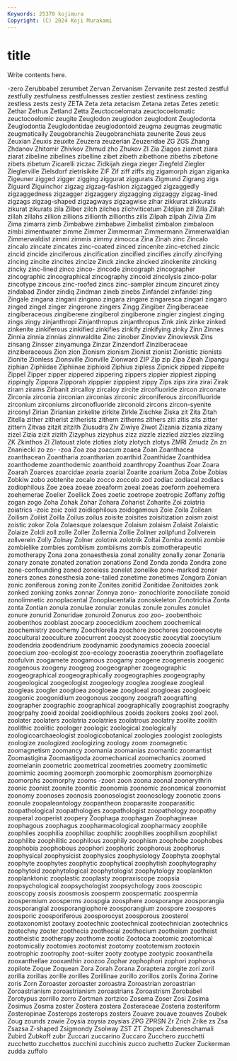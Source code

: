 ```yaml
---
Keywords: 25370 kojimura
Copyright: (C) 2024 Koji Murakami
---
```


# title

Write contents here.



-zero Zerubbabel
zerumbet Zervan Zervanism Zervanite zest zested zestful zestfully zestfulness zestfulnesses
zestier zestiest zestiness zesting zestless zests zesty ZETA Zeta zeta
zetacism Zetana zetas Zetes zetetic Zethar Zethus Zetland Zetta Zeuctocoelomata
zeuctocoelomatic zeuctocoelomic zeugite Zeuglodon zeuglodon zeuglodont Zeuglodonta Zeuglodontia Zeuglodontidae zeuglodontoid
zeugma zeugmas zeugmatic zeugmatically Zeugobranchia Zeugobranchiata zeunerite Zeus zeus Zeuxian
Zeuxis zeuxite Zeuzera zeuzerian Zeuzeridae ZG ZGS Zhang Zhdanov Zhitomir
Zhivkov Zhmud zho Zhukov ZI Zia Ziagos ziamet ziara ziarat
zibeline zibelines zibelline zibet zibeth zibethone zibeths zibetone zibets zibetum
Zicarelli ziczac Zidkijah ziega zieger Ziegfeld Ziegler Zieglerville Zielsdorf zietrisikite
ZIF Zif ziff ziffs zig zigamorph zigan ziganka Zigeuner zigged
zigger zigging ziggurat ziggurats Zigmund Zigrang zigs Ziguard Ziguinchor zigzag
zigzag-fashion zigzagged zigzaggedly zigzaggedness zigzagger zigzaggery zigzagging zigzaggy zigzag-lined zigzags
zigzag-shaped zigzagways zigzagwise zihar zikkurat zikkurats zikurat zikurats zila Zilber
zilch zilches zilchviticetum Zildjian zill Zilla Zillah zillah zillahs zillion
zillions zillionth zillionths zills Zilpah zilpah Zilvia Zim Zima zimarra
zimb Zimbabwe zimbabwe Zimbalist zimbalon zimbaloon zimbi zimentwater zimme Zimmer
Zimmerman Zimmermann Zimmerwaldian Zimmerwaldist zimmi zimmis zimmy zimocca Zina Zinah
zinc Zincalo zincalo zincate zincates zinc-coated zinced zincenite zinc-etched zincic
zincid zincide zinciferous zincification zincified zincifies zincify zincifying zincing zincite
zincites zincize Zinck zincke zincked zinckenite zincking zincky zinc-lined zinco
zinco- zincode zincograph zincographer zincographic zincographical zincography zincoid zincolysis zinco-polar
zincotype zincous zinc-roofed zincs zinc-sampler zincum zincuret zincy zindabad Zinder
zindiq Zindman zineb zinebs Zinfandel zinfandel zing Zingale zingana zingani
zingano zingara zingare zingaresca zingari zingaro zinged zingel zinger zingerone
zingers Zingg Zingiber Zingiberaceae zingiberaceous zingiberene zingiberol zingiberone zingier zingiest
zinging zings zingy zinjanthropi Zinjanthropus zinjanthropus Zink zink zinke zinked
zinkenite zinkiferous zinkified zinkifies zinkify zinkifying zinky Zinn Zinnes Zinnia
zinnia zinnias zinnwaldite Zino zinober Zinoviev Zinovievsk Zins zinsang Zinsser
zinyamunga Zinzar Zinzendorf Zinziberaceae zinziberaceous Zion zion Zionism zionism Zionist
zionist Zionistic zionists Zionite Zionless Zionsville Zionville Zionward ZIP Zip
zip Zipa Zipah Zipangu ziphian Ziphiidae Ziphiinae ziphioid Ziphius zipless
Zipnick zipped zippeite Zippel Zipper zipper zippered zippering zippers zippier
zippiest zipping zippingly Zippora Zipporah zipppier zipppiest zippy Zips zips
zira zirai Zirak ziram zirams Zirbanit zircalloy zircaloy zircite zircofluoride
zircon zirconate Zirconia zirconia zirconian zirconias zirconic zirconiferous zirconifluoride zirconium
zirconiums zirconofluoride zirconoid zircons zircon-syenite zirconyl Zirian Zirianian zirkelite zirkite
Zirkle Zischke Ziska zit Zita Zitah Zitella zither zitherist zitherists
zithern zitherns zithers ziti zitis zits zitter zittern Zitvaa zitzit
zitzith Ziusudra Ziv Ziwiye Ziwot Zizania zizania zizany zizel Zizia
zizit zizith Zizyphus zizyphus zizz zizzle zizzled zizzles zizzling ZK
Zkinthos Zl Zlatoust zlote zloties zloty zlotych zlotys ZMRI Zmudz
Zn zn Znaniecki zo zo- -zoa Zoa zoa zoacum zoaea
Zoan Zoanthacea zoanthacean Zoantharia zoantharian zoanthid Zoanthidae Zoanthidea zoanthodeme zoanthodemic
zoanthoid zoanthropy Zoanthus Zoar Zoara Zoarah Zoarces zoarcidae zoaria zoarial
Zoarite zoarium Zoba Zobe Zobias Zobkiw zobo zobtenite zocalo zocco
zoccolo zod zodiac zodiacal zodiacs zodiophilous Zoe zoea zoeae zoeaform
zoeal zoeas zoeform zoehemera zoehemerae Zoeller Zoellick Zoes zoetic zoetrope
zoetropic Zoffany zoftig zogan zogo Zoha Zohak Zohar Zohara Zoharist
Zoharite Zoi zoiatria zoiatrics -zoic zoic zoid zoidiophilous zoidogamous Zoie
Zoila Zoilean Zoilism Zoilist Zoilla Zoilus zoilus zoisite zoisites zoisitization
zoism zoist zoistic zokor Zola Zolaesque zolaesque Zolaism zolaism Zolaist
Zolaistic Zolaize Zoldi zoll zolle Zoller Zollernia Zollie Zollner zollpfund
Zollverein zollverein Zolly Zolnay Zolner zolotink zolotnik Zoltai Zomba zombi
zombie zombielike zombies zombiism zombiisms zombis zomotherapeutic zomotherapy Zona zona
zonaesthesia zonal zonality zonally zonar Zonaria zonary zonate zonated zonation
zonations Zond Zonda zonda Zondra zone zone-confounding zoned zoneless zonelet
zonelike zone-marked zoner zoners zones zonesthesia zone-tailed zonetime zonetimes Zongora
Zonian zonic zoniferous zoning zonite Zonites zonitid Zonitidae Zonitoides zonk
zonked zonking zonks zonnar Zonnya zono- zonochlorite zonociliate zonoid zonolimnetic
zonoplacental Zonoplacentalia zonoskeleton Zonotrichia Zonta zonta Zontian zonula zonulae zonular
zonulas zonule zonules zonulet zonure zonurid Zonuridae zonuroid Zonurus zoo
zoo- zoobenthoic zoobenthos zooblast zoocarp zoocecidium zoochem zoochemical zoochemistry zoochemy
Zoochlorella zoochore zoochores zoocoenocyte zoocultural zooculture zoocurrent zoocyst zoocystic zoocytial
zoocytium zoodendria zoodendrium zoodynamic zoodynamics zooecia zooecial zooecium zoo-ecologist zoo-ecology
zooerastia zooerythrin zooflagellate zoofulvin zoogamete zoogamous zoogamy zoogene zoogenesis zoogenic
zoogenous zoogeny zoogeog zoogeographer zoogeographic zoogeographical zoogeographically zoogeographies zoogeography zoogeological
zoogeologist zoogeology zooglea zoogleae zoogleal zoogleas zoogler zoogloea zoogloeae zoogloeal
zoogloeas zoogloeic zoogonic zoogonidium zoogonous zoogony zoograft zoografting zoographer zoographic
zoographical zoographically zoographist zoography zoogrpahy zooid zooidal zooidiophilous zooids zookers
zooks zool zool. zoolater zoolaters zoolatria zoolatries zoolatrous zoolatry zoolite
zoolith zoolithic zoolitic zoologer zoologic zoological zoologically zoologicoarchaeologist zoologicobotanical zoologies
zoologist zoologists zoologize zoologized zoologizing zoology zoom zoomagnetic zoomagnetism zoomancy
zoomania zoomanias zoomantic zoomantist Zoomastigina Zoomastigoda zoomechanical zoomechanics zoomed zoomelanin
zoometric zoometrical zoometries zoometry zoomimetic zoomimic zooming zoomorph zoomorphic zoomorphism
zoomorphize zoomorphs zoomorphy zooms -zoon zoon zoona zoonal zoonerythrin zoonic
zoonist zoonite zoonitic zoonomia zoonomic zoonomical zoonomist zoonomy zoonoses zoonosis
zoonosologist zoonosology zoonotic zoons zoonule zoopaleontology zoopantheon zooparasite zooparasitic zoopathological
zoopathologies zoopathologist zoopathology zoopathy zooperal zooperist zoopery Zoophaga zoophagan Zoophagineae
zoophagous zoophagus zoopharmacological zoopharmacy zoophile zoophiles zoophilia zoophiliac zoophilic zoophilies
zoophilism zoophilist zoophilite zoophilitic zoophilous zoophily zoophism zoophobe zoophobes zoophobia
zoophobous zoophori zoophoric zoophorous zoophorus zoophysical zoophysicist zoophysics zoophysiology Zoophyta
zoophytal zoophyte zoophytes zoophytic zoophytical zoophytish zoophytography zoophytoid zoophytological zoophytologist
zoophytology zooplankton zooplanktonic zooplastic zooplasty zoopraxiscope zoopsia zoopsychological zoopsychologist zoopsychology
zoos zooscopic zooscopy zoosis zoosmosis zoosperm zoospermatic zoospermia zoospermium zoosperms
zoospgia zoosphere zoosporange zoosporangia zoosporangial zoosporangiophore zoosporangium zoospore zoospores zoosporic
zoosporiferous zoosporocyst zoosporous zoosterol zootaxonomist zootaxy zootechnic zootechnical zootechnician zootechnics
zootechny zooter zoothecia zoothecial zoothecium zootheism zootheist zootheistic zootherapy zoothome
zootic Zootoca zootomic zootomical zootomically zootomies zootomist zootomy zoototemism zootoxin
zootrophic zootrophy zoot-suiter zooty zootype zootypic zooxanthella zooxanthellae zooxanthin zoozoo
Zophar zophophori zophori zophorus zopilote Zoque Zoquean Zora Zorah Zorana
Zoraptera zorgite zori zoril zorilla zorillas zorille zorilles Zorillinae zorillo
zorillos zorils Zorina Zorine zoris Zorn Zoroaster zoroaster zoroastra Zoroastrian
zoroastrian Zoroastrianism zoroastrianism zoroastrians Zoroastrism Zorobabel Zorotypus zorrillo zorro Zortman
zortzico Zosema Zoser Zosi Zosima Zosimus Zosma zoster Zostera zostera
Zosteraceae Zosteria zosteriform Zosteropinae Zosterops zosterops zosters Zouave zouave zouaves
Zoubek Zoug zounds zowie Zoysia zoysia zoysias ZPG ZPRSN Zr
Zrich Zrike zs Zsa Zsazsa Z-shaped Zsigmondy Zsolway ZST ZT
Ztopek Zubeneschamali Zubird Zubkoff zubr Zuccari zuccarino Zuccaro Zucchero zucchetti
zucchetto zucchettos zucchini zucchinis zucco zuchetto Zucker Zuckerman zudda zuffolo
